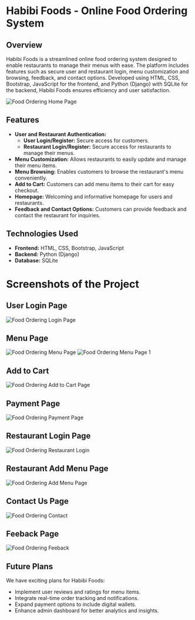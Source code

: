 # Habibi Foods - Online Food Ordering System

## Overview
Habibi Foods is a streamlined online food ordering system designed to enable restaurants to manage their menus with ease. The platform includes features such as secure user and restaurant login, menu customization and browsing, feedback, and contact options. Developed using HTML, CSS, Bootstrap, JavaScript for the frontend, and Python (Django) with SQLite for the backend, Habibi Foods ensures efficiency and user satisfaction.

![Food Ordering Home Page](https://github.com/grishma-gedela/Online-Food-Ordering---Infosys/assets/156117966/87c3fdb7-5300-4f5b-b8f0-d915ea96a153)

## Features
- **User and Restaurant Authentication:**
  - **User Login/Register:** Secure access for customers.
  - **Restaurant Login/Register:** Secure access for restaurants to manage their menus.
- **Menu Customization:** Allows restaurants to easily update and manage their menu items.
- **Menu Browsing:** Enables customers to browse the restaurant's menu conveniently.
- **Add to Cart:** Customers can add menu items to their cart for easy checkout.
- **Homepage:** Welcoming and informative homepage for users and restaurants.
- **Feedback and Contact Options:** Customers can provide feedback and contact the restaurant for inquiries.

## Technologies Used
- **Frontend:** HTML, CSS, Bootstrap, JavaScript
- **Backend:** Python (Django)
- **Database:** SQLite

# Screenshots of the Project


## User Login Page

![Food Ordering Login Page](https://github.com/grishma-gedela/Online-Food-Ordering---Infosys/assets/156117966/c439309c-fdd9-4631-acbd-828829719618)

## Menu Page
![Food Ordering Menu Page](https://github.com/grishma-gedela/Online-Food-Ordering---Infosys/assets/156117966/70e8413e-e3bb-479a-8ad6-760129f5a56c)
![Food Ordering Menu Page 1](https://github.com/grishma-gedela/Online-Food-Ordering---Infosys/assets/156117966/dcb8eb6b-63f1-43cb-ab5f-61132195eff5)

## Add to Cart


![Food Ordering Add to Cart Page](https://github.com/grishma-gedela/Online-Food-Ordering---Infosys/assets/156117966/8e31d6c6-252a-479f-bac1-2f05d603b220)

## Payment Page


![Food Ordering Payment Page](https://github.com/grishma-gedela/Online-Food-Ordering---Infosys/assets/156117966/6468fc25-9d6e-425e-b453-5c823b5f85d2)

## Restaurant Login Page


![Food Ordering Restaurant Login](https://github.com/grishma-gedela/Online-Food-Ordering---Infosys/assets/156117966/14886ede-8d7a-47d8-960c-e57afe6cbab8)

## Restaurant Add Menu Page 


![Food Ordering Add Menu Page](https://github.com/grishma-gedela/Online-Food-Ordering---Infosys/assets/156117966/667a9692-032d-4b8f-8754-0d834ee273df)

## Contact Us Page


![Food Ordering Contact](https://github.com/grishma-gedela/Online-Food-Ordering---Infosys/assets/156117966/1798e89a-f88e-45e2-b305-911a5cc29cce)

## Feeback Page


![Food Ordering Feeback](https://github.com/grishma-gedela/Online-Food-Ordering---Infosys/assets/156117966/c3ef9ef8-63fe-4d43-af48-081d2ef3af2f)

## Future Plans

We have exciting plans for Habibi Foods:
- Implement user reviews and ratings for menu items.
- Integrate real-time order tracking and notifications.
- Expand payment options to include digital wallets.
- Enhance admin dashboard for better analytics and insights.

